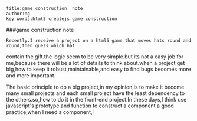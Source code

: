 ```
title:game construction  note
author:ng
key words:html5 createjs game construction

```

###game construction note


	Recently.I receive a project on a html5 game that moves hats round and round,then guess which hat 
contain the gift.the logic seem to be very simple.but its not a easy job for me,because there will 
be a lot of details to think about.when a project get big,how to keep it robust,maintainable,and easy
to find bugs becomes more and more  important.

The basic principle to do a big project,in my opinion,is to make it become many small projects and each small
project have the least dependency to the others.so,how to do it in the front-end project.In these days,I think
use javascript's prototype and function to construct a component a good practice,when I need a component,I 

